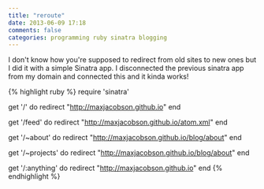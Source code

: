 ```yaml
---
title: "reroute"
date: 2013-06-09 17:18
comments: false
categories: programming ruby sinatra blogging
---
```


I don't know how you're supposed to redirect from old sites to new ones but I did it with a simple Sinatra app. I disconnected the previous sinatra app from my domain and connected this and it kinda works!

{% highlight ruby %}
require 'sinatra'

get '/' do
  redirect "http://maxjacobson.github.io"
end

get '/feed' do
  redirect "http://maxjacobson.github.io/atom.xml"
end

get '/~about' do
  redirect "http://maxjacobson.github.io/blog/about"
end

get '/~projects' do
  redirect "http://maxjacobson.github.io/blog/about"
end

get '/:anything' do
  redirect "http://maxjacobson.github.io"
end
{% endhighlight %}
